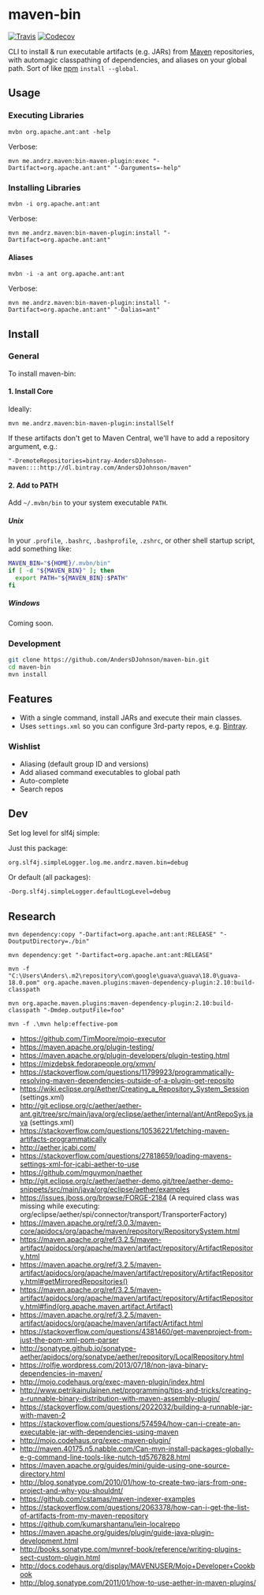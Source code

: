 # maven-bin

[![Travis](https://img.shields.io/travis/AndersDJohnson/maven-bin.svg)](https://travis-ci.org/AndersDJohnson/maven-bin)
[![Codecov](https://img.shields.io/codecov/c/github/AndersDJohnson/maven-bin.svg)](http://codecov.io/github/AndersDJohnson/maven-bin)

CLI to install & run executable artifacts (e.g. JARs) from [Maven] repositories,
with automagic classpathing of dependencies,
and aliases on your global path.
Sort of like [npm] `install --global`.


## Usage

### Executing Libraries

```
mvbn org.apache.ant:ant -help
```

Verbose:

```
mvn me.andrz.maven:bin-maven-plugin:exec "-Dartifact=org.apache.ant:ant" "-Darguments=-help"
```

### Installing Libraries

```
mvbn -i org.apache.ant:ant
```

Verbose:

```
mvn me.andrz.maven:bin-maven-plugin:install "-Dartifact=org.apache.ant:ant"
```

#### Aliases

```
mvbn -i -a ant org.apache.ant:ant
```

Verbose:

```
mvn me.andrz.maven:bin-maven-plugin:install "-Dartifact=org.apache.ant:ant" "-Dalias=ant"
```

## Install

### General

To install maven-bin:

#### 1. Install Core

Ideally:

```
mvn me.andrz.maven:bin-maven-plugin:installSelf
```

If these artifacts don't get to Maven Central, we'll have to add a repository argument, e.g.:

```
"-DremoteRepositories=bintray-AndersDJohnson-maven::::http://dl.bintray.com/AndersDJohnson/maven"
```

#### 2. Add to PATH

Add `~/.mvbn/bin` to your system executable `PATH`.

##### Unix

In your `.profile`, `.bashrc`, `.bashprofile`, `.zshrc`, or other shell startup script, add something like:

```sh
MAVEN_BIN="${HOME}/.mvbn/bin"
if [ -d "${MAVEN_BIN}" ]; then
  export PATH="${MAVEN_BIN}:$PATH"
fi
```

##### Windows

Coming soon.

### Development

```sh
git clone https://github.com/AndersDJohnson/maven-bin.git
cd maven-bin
mvn install
```

## Features

* With a single command, install JARs and execute their main classes.
* Uses `settings.xml` so you can configure 3rd-party repos, e.g. [Bintray].

### Wishlist
* Aliasing (default group ID and versions)
 * Add aliased command executables to global path
* Auto-complete
* Search repos


## Dev

Set log level for slf4j simple:

Just this package:

```sh
org.slf4j.simpleLogger.log.me.andrz.maven.bin=debug
```

Or default (all packages):

```sh
-Dorg.slf4j.simpleLogger.defaultLogLevel=debug
```


## Research

```
mvn dependency:copy "-Dartifact=org.apache.ant:ant:RELEASE" "-DoutputDirectory=./bin"
```

```
mvn dependency:get "-Dartifact=org.apache.ant:ant:RELEASE"
```

```
mvn -f "C:\Users\Anders\.m2\repository\com\google\guava\guava\18.0\guava-18.0.pom" org.apache.maven.plugins:maven-dependency-plugin:2.10:build-classpath
```

```
mvn org.apache.maven.plugins:maven-dependency-plugin:2.10:build-classpath "-Dmdep.outputFile=foo"
```

```
mvn -f .\mvn help:effective-pom
```


* https://github.com/TimMoore/mojo-executor
* https://maven.apache.org/plugin-testing/
* https://maven.apache.org/plugin-developers/plugin-testing.html
* https://mizdebsk.fedorapeople.org/xmvn/
* https://stackoverflow.com/questions/11799923/programmatically-resolving-maven-dependencies-outside-of-a-plugin-get-reposito
* https://wiki.eclipse.org/Aether/Creating_a_Repository_System_Session (settings.xml)
* http://git.eclipse.org/c/aether/aether-ant.git/tree/src/main/java/org/eclipse/aether/internal/ant/AntRepoSys.java (settings.xml)
* https://stackoverflow.com/questions/10536221/fetching-maven-artifacts-programmatically
* http://aether.jcabi.com/
* https://stackoverflow.com/questions/27818659/loading-mavens-settings-xml-for-jcabi-aether-to-use
* https://github.com/mguymon/naether
* http://git.eclipse.org/c/aether/aether-demo.git/tree/aether-demo-snippets/src/main/java/org/eclipse/aether/examples
* https://issues.jboss.org/browse/FORGE-2184 (A required class was missing while executing: org/eclipse/aether/spi/connector/transport/TransporterFactory)
* https://maven.apache.org/ref/3.0.3/maven-core/apidocs/org/apache/maven/repository/RepositorySystem.html
* https://maven.apache.org/ref/3.2.5/maven-artifact/apidocs/org/apache/maven/artifact/repository/ArtifactRepository.html
* https://maven.apache.org/ref/3.2.5/maven-artifact/apidocs/org/apache/maven/artifact/repository/ArtifactRepository.html#getMirroredRepositories()
* https://maven.apache.org/ref/3.2.5/maven-artifact/apidocs/org/apache/maven/artifact/repository/ArtifactRepository.html#find(org.apache.maven.artifact.Artifact)
* https://maven.apache.org/ref/3.2.5/maven-artifact/apidocs/org/apache/maven/artifact/Artifact.html
* https://stackoverflow.com/questions/4381460/get-mavenproject-from-just-the-pom-xml-pom-parser
* http://sonatype.github.io/sonatype-aether/apidocs/org/sonatype/aether/repository/LocalRepository.html
* https://rolfje.wordpress.com/2013/07/18/non-java-binary-dependencies-in-maven/
* http://mojo.codehaus.org/exec-maven-plugin/index.html
* http://www.petrikainulainen.net/programming/tips-and-tricks/creating-a-runnable-binary-distribution-with-maven-assembly-plugin/
* https://stackoverflow.com/questions/2022032/building-a-runnable-jar-with-maven-2
* https://stackoverflow.com/questions/574594/how-can-i-create-an-executable-jar-with-dependencies-using-maven
* http://mojo.codehaus.org/exec-maven-plugin/
* http://maven.40175.n5.nabble.com/Can-mvn-install-packages-globally-e-g-command-line-tools-like-nutch-td5767828.html
* https://maven.apache.org/guides/mini/guide-using-one-source-directory.html
* http://blog.sonatype.com/2010/01/how-to-create-two-jars-from-one-project-and-why-you-shouldnt/
* https://github.com/cstamas/maven-indexer-examples
* https://stackoverflow.com/questions/2063378/how-can-i-get-the-list-of-artifacts-from-my-maven-repository
* https://github.com/kumarshantanu/lein-localrepo
* https://maven.apache.org/guides/plugin/guide-java-plugin-development.html
* http://books.sonatype.com/mvnref-book/reference/writing-plugins-sect-custom-plugin.html
* http://docs.codehaus.org/display/MAVENUSER/Mojo+Developer+Cookbook
* http://blog.sonatype.com/2011/01/how-to-use-aether-in-maven-plugins/

[bintray]: https://bintray.com/
[maven]: https://maven.apache.org/
[npm]: https://www.npmjs.com/
